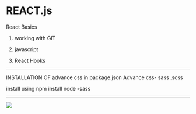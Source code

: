 # REACT.js

React Basics 
1) working with GIT 

2) javascript 

3) React Hooks 

<hr />
INSTALLATION OF advance css in package.json
Advance css- sass .scss

install using npm install node -sass
<hr/>
<img src="https://mildaintrainings.com/wp-content/uploads/2017/11/react-logo.png"/>
